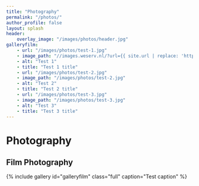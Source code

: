 ```yaml
---
title: "Photography"
permalink: "/photos/"
author_profile: false
layout: splash
header:
    overlay_image: "/images/photos/header.jpg"
galleryfilm:
    - url: "/images/photos/test-1.jpg"
    - image_path: "//images.weserv.nl/?url={{ site.url | replace: 'http://','' | replace: 'https://','' }}{{ "/images/photos/test-1.jpg" | relative_url }}&w=300&h=300&output=jpg&q=50&t=square"
    - alt: "Test 1"
    - title: "Test 1 title"
    - url: "/images/photos/test-2.jpg"
    - image_path: "/images/photos/test-2.jpg"
    - alt: "Test 2"
    - title: "Test 2 title"
    - url: "/images/photos/test-3.jpg"
    - image_path: "/images/photos/test-3.jpg"
    - alt: "Test 3"
    - title: "Test 3 title"
---
```


# Photography

## Film Photography

{% include gallery id="galleryfilm" class="full" caption="Test caption" %}
